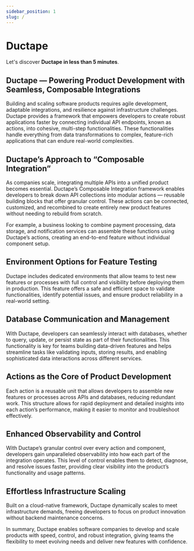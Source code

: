 ```yaml
---
sidebar_position: 1
slug: /
---
```


# Ductape

Let's discover **Ductape in less than 5 minutes**.

## Ductape — Powering Product Development with Seamless, Composable Integrations

Building and scaling software products requires agile development, adaptable integrations, and resilience against infrastructure challenges. Ductape provides a framework that empowers developers to create robust applications faster by connecting individual API endpoints, known as actions, into cohesive, multi-step functionalities. These functionalities handle everything from data transformations to complex, feature-rich applications that can endure real-world complexities.

## Ductape’s Approach to “Composable Integration”

As companies scale, integrating multiple APIs into a unified product becomes essential. Ductape’s Composable Integration framework enables developers to break down API collections into modular actions — reusable building blocks that offer granular control. These actions can be connected, customized, and recombined to create entirely new product features without needing to rebuild from scratch.

For example, a business looking to combine payment processing, data storage, and notification services can assemble these functions using Ductape’s actions, creating an end-to-end feature without individual component setup.

## Environment Options for Feature Testing

Ductape includes dedicated environments that allow teams to test new features or processes with full control and visibility before deploying them in production. This feature offers a safe and efficient space to validate functionalities, identify potential issues, and ensure product reliability in a real-world setting.

## Database Communication and Management

With Ductape, developers can seamlessly interact with databases, whether to query, update, or persist state as part of their functionalities. This functionality is key for teams building data-driven features and helps streamline tasks like validating inputs, storing results, and enabling sophisticated data interactions across different services.

## Actions as the Core of Product Development

Each action is a reusable unit that allows developers to assemble new features or processes across APIs and databases, reducing redundant work. This structure allows for rapid deployment and detailed insights into each action’s performance, making it easier to monitor and troubleshoot effectively.

## Enhanced Observability and Control

With Ductape’s granular control over every action and component, developers gain unparalleled observability into how each part of the integration operates. This level of control enables them to detect, diagnose, and resolve issues faster, providing clear visibility into the product’s functionality and usage patterns.

## Effortless Infrastructure Scaling

Built on a cloud-native framework, Ductape dynamically scales to meet infrastructure demands, freeing developers to focus on product innovation without backend maintenance concerns.

In summary, Ductape enables software companies to develop and scale products with speed, control, and robust integration, giving teams the flexibility to meet evolving needs and deliver new features with confidence.

